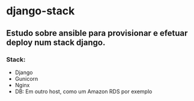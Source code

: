 # django-stack

## Estudo sobre ansible para provisionar e efetuar deploy num stack django.

### Stack:
* Django
* Gunicorn
* Nginx
* DB: Em outro host, como um Amazon RDS por exemplo
